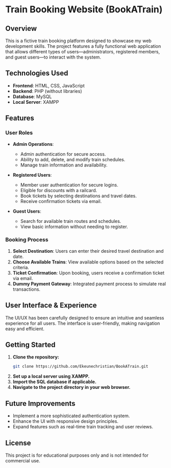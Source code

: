 # Train Booking Website (BookATrain)

## Overview
This is a fictive train booking platform designed to showcase my web development skills. The project features a fully functional web application that allows different types of users—administrators, registered members, and guest users—to interact with the system.

## Technologies Used
- **Frontend**: HTML, CSS, JavaScript  
- **Backend**: PHP (without libraries)  
- **Database**: MySQL  
- **Local Server**: XAMPP  

## Features
### User Roles
- **Admin Operations**:  
  - Admin authentication for secure access.  
  - Ability to add, delete, and modify train schedules.  
  - Manage train information and availability.  

- **Registered Users**:  
  - Member user authentication for secure logins.  
  - Eligible for discounts with a railcard.  
  - Book tickets by selecting destinations and travel dates.  
  - Receive confirmation tickets via email.  

- **Guest Users**:  
  - Search for available train routes and schedules.  
  - View basic information without needing to register.  

### Booking Process
1. **Select Destination**: Users can enter their desired travel destination and date.  
2. **Choose Available Trains**: View available options based on the selected criteria.  
3. **Ticket Confirmation**: Upon booking, users receive a confirmation ticket via email.  
4. **Dummy Payment Gateway**: Integrated payment process to simulate real transactions.  

## User Interface & Experience
The UI/UX has been carefully designed to ensure an intuitive and seamless experience for all users. The interface is user-friendly, making navigation easy and efficient.

## Getting Started

1. **Clone the repository:**  
   ```bash
   git clone https://github.com/Ekeunechristian/BookATrain.git 
2. **Set up a local server using XAMPP.**  
3. **Import the SQL database if applicable.**  
4. **Navigate to the project directory in your web browser.**  

## Future Improvements
- Implement a more sophisticated authentication system.  
- Enhance the UI with responsive design principles.  
- Expand features such as real-time train tracking and user reviews.  

## License
This project is for educational purposes only and is not intended for commercial use.

